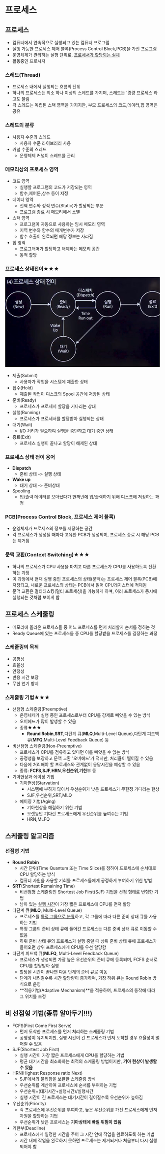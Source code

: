 # 프로세스
## 프로세스
- 컴퓨터에서 연속적으로 실행되고 있는 컴퓨터 프로그램
- 실행 가능한 프로세스 제어 블록(Process Control Block,PCB)을 가진 프로그램
- 운영체제가 관리하는 실행 단위로, <u>프로세서가 할당되는 실체</u>
- 활동중인 프로시저

### 스레드(Thread)
- 프로세스 내에서 실행되는 흐름의 단위
- 하나의 프로세스는 최소 하나 이상의 스레드를 가지며, 스레드는 '경량 프로세스'라고도 불림
- 각 스레드는 독립된 스택 영역을 가지지만, 부모 프로세스의 코드,데이터,힙 영역은 공유
### 스레드의 분류
- 사용자 수준의 스레드
  - 사용자 수준 라이브러리 사용
- 커널 수준의 스레드
  - 운영체제 커널이 스레드를 관리

### 메모리상의 프로세스 영역
- 코드 영역
  - 실행할 프로그램의 코드가 저장되는 영역
  - 함수,제어문,상수 등이 지정
- 데이터 영역
  - 전역 변수와 정적 변수(Static)가 할당되는 부분
  - 프로그램 종료 시 메모리에서 소멸
- 스택 영역
  - 프로그램이 자동으로 사용하는 임시 메모리 영역
  - 지역 변수와 함수의 매개변수가 저장
  - 함수 호출이 완료되면 해당 정보는 사라짐
- 힙 영역
  - 프로그래머가 할당하고 해제하는 메모리 공간
  - 동적 할당

### 프로세스 상태전이★★★
![img](../Img/프로세스.png)

- 제출(Submit)
  - 사용자가 작업을 시스템에 제출한 상태
- 접수(Hold)
  - 제출된 작업이 디스크의 Spool 공간에 저장된 상태
- 준비(Ready) 
  - 프로세스가 프로세서 할당을 기다리는 상태
- 실행(Running)
  - 프로세스가 프로세서를 할당받아 실행되는 상태
- 대기(Wait)
  - I/O 처리가 필요하여 실행을 중단하고 대기 중인 상태
- 종료(Exit)
  - 프로세스 실행이 끝나고 할당이 해제된 상태

### 프로세스 상태 전이 용어
- **Dispatch**
  - 준비 상태 -> 실행 상태
- **Wake up**
  - 대기 상태 -> 준비상태
- Spooling
  - 입/출력 데이터를 모아뒀다가 한꺼번에 입/출력하기 위해 디스크에 저장하는 과정

### PCB(Process Control Block, 프로세스 제어 블록)
- 운영체제가 프로세스의 정보를 저장하는 공간
- 각 프로세스가 생성될 때마다 고유한 PCB가 생성되며, 프로세스 종료 시 해당 PCB는 제거됨
### 문맥 교환(Context Switching)★★★
- 하나의 프로세스가 CPU 사용을 마치고 다른 프로세스가 CPU를 사용하도록 전환하는 과정
- 이 과정에서 현재 실행 중인 프로세스의 상태(문맥)는 프로세스 제어 블록(PCB)에 저장되고, 새로운 프로세스의 상태는 PCB에서 읽어 CPU레지스터에 적재됨
- 문맥 교환은 멀티태스킹(멀티 프로세싱)을 가능하게 하며, 여러 프로세스가 동시에 실행되는 것처럼 보이게 함

## 프로세스 스케줄링
- 메모리에 올라온 프로세스들 중 어느 프로세스를 먼저 처리할지 순서를 정하는 것
- Ready Queue에 있는 프로세스들 중 CPU를 할당받을 프로세스를 결정하는 과정

### 스케줄링의 목적
- 공평성
- 효율성
- 안정성
- 반응 시간 보장
- 무한 연기 방지

### 스케줄링 기법★★★
- 선점형 스케줄링(Preemptive) 
  - 운영체제가 실행 중인 프로세스로부터 CPU를 강제로 빼앗을 수 있는 방식
  - 오버헤드가 많이 발생할 수 있음
  - 종류★★★
    - **Round Robin**,**SRT**,다단계 큐(**MLQ**,Multi-Level Queue),다단계 피드백 큐(**MFQ**,Multi-Level Feedback Queue) 등
- 비선점형 스케줄링(Non-Preemptive)
  - 프로세스가 CPU를 점유하고 있다면 이를 빼앗을 수 없는 방식
  - 공정성을 보장하고 문맥 교환 '오버헤드'가 적지만, 처리율이 떨어질 수 있음
  - 다음에 처리해야 할 프로세스와 관계없이 응답시간을 예상할 수 있음
  - 종류: **FCFS**,**SJF**,**HRN**,**우선순위**,**기한**부 등
- 기아현상과 에이징 기법
  - 기아현상(Starvation)
    - 시스템에 부하가 많아서 우선순위가 낮은 프로세스가 무한정 기다리는 현상
    - SJF,우선순위,SRT,MLQ
  - 에이징 기법(Aging)
    - 기아현상을 해결하기 위한 기법
    - 오랫동안 기다린 프로세스에게 우선순위를 높여주는 기법
    - HRN,MLFQ

## 스케줄링 알고리즘
### 선점형 기법
- **Round Robin**
  - 시간 단위(Time Quantum 또는 Time Slice)를 정하여 프로세스에 순서대로 CPU 할당하는 방식
  - 컴퓨터 자원을 사용할 기회를 프로세스들에게 공정하게 부여하기 위한 방법
- **SRT**(Shortest Remaining Time)
  - 비선점형 스케줄링인 Shortest Job First(SJF) 기법을 선점 형태로 변형한 기법
  - 남아 있는 <u>실행 시간</u>이 가장 짧은 프로세스에 CPU를 먼저 할당
- 다단계 큐(**MLQ**, Multi-Level Queue)
  - 프로세스를 <u>특정 그룹으로 분류</u>하고, 각 그룹에 따라 다른 준비 상태 큐를 사용하는 기법
  - 특정 그룹의 준비 상태 큐에 들어간 프로세스는 다른 준비 상태 큐로 이동할 수 없음
  - 하위 준비 상태 큐의 프로세스가 실행 중일 때 상위 준비 상태 큐에 프로세스가 들어오면 상위 프로세스에게 CPU를 우선 할당함
- 다단계 피드백 큐(**MLFQ**, Multi-Level Feedback Queue)
  - 프로세스가 생성되면 가장 높은 우선순위의 준비 큐에 등록되며, FCFS 순서로 CPU를 할당받아 실행
  - 할당된 시간이 끝나면 다음 단계의 준비 큐로 이동
  - 단계가 내려갈수록 시간 할당량이 증가하며, 가장 하위 큐는 Round Robin 방식으로 운영
  - **적응기법(Adaptive Mechanism)**을 적용하여, 프로세스의 동작에 따라 그 위치를 조정


## 비 선점형 기법(종류 알아두기!!!)
- FCFS(First Come First Serve)
  - 먼저 도착한 프로세스를 먼저 처리하는 스케줄링 기법
  - 공평성이 유지되지만, 실행 시간이 긴 프로세스가 먼저 도착할 경우 효율성이 떨어질 수 있음
- SJF(Shortest Job First)
  - 실행 시간이 가장 짧은 프로세스에게 CPU를 할당하는 기법
  - 평균 대기시간을 최소화하는 최적의 스케줄링 방법이지만, **기아 현상이 발생할 수 있음**
- HRN(Highest Response ratio Next)
  - SJF에서의 불리함을 보완한 스케줄링 방식
  - 우선순위를 계산하여 프로세스에 순서를 부여하는 기법
  - 우선순위=(대기시간+실행시간)/실행시간
  - 실행 시간이 긴 프로세스는 대기시간이 길어질수록 우선순위가 높아짐
- 우선순위(Priority)
  - 각 프로세스에 우선순위를 부여하고, 높은 우선순위를 가진 프로세스에게 먼저 자원을 할당하는 기법
  - 우선순위가 낮은 프로세스는 **기아상태에 빠질 위험이 있음**
- 기한부(Deadline)
  - 프로세스에게 일정한 시간을 주어 그 시간 안에 작업을 완료하도록 하는 기법
  - 시간 내에 작업을 완료하지 못하면 프로세스는 제거되거나 처음부터 다시 실행되어야 함